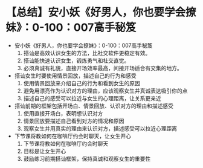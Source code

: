 # 【总结】安小妖《好男人，你也要学会撩妹》：0-100：007高手秘笈

-   安小妖《好男人，你也要学会撩妹》：0-100：007高手秘笈
    1.  搭讪是高效认识女生的方法，比社交软件更稳定有效。
    2.  搭讪能快速认识女生，锻炼勇气和社交直觉。
    3.  必须真诚有礼貌，直接开场效率最高，间接开场适合有交集的地方。
-   搭讪女生时要使用情景回放，描述自己的行为和感受
    1.  使用情景回放来介绍自己的行为和看到女生的原因
    2.  避免用漂亮作为认识对方的理由，应该观察女生并真诚表达吸引你的点
    3.  描述自己的感受可以拉近与女生的心理距离，让关系更亲近
-   搭讪前期的框架包括开场白、情景回放、认识对方的理由和描述感受
    1.  使用直接开场白，表明想认识对方
    2.  情景回放要描述自己看到对方的情况和原因
    3.  观察女生并用真实的理由来认识对方，描述感受可以拉近心理距离
-   下节课将教如何在咖啡厅约会时聊天，让女生开心
    1.  下节课将教如何在咖啡厅约会时聊天
    2.  目标是让女生开心
    3.  鼓励练习前期搭讪框架，保持真诚和观察女生的重要性